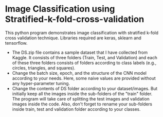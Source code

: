 # Image Classification using Stratified-k-fold-cross-validation
This python program demonstrates image classification with stratified k-fold cross validation technique. Libraries required are keras, sklearn and tensorflow.
* The DS.zip file contains a sample dataset that I have collected from Kaggle. It consists of three folders (Train, Test, and Validation) and each of these three folders consists of folders according to class labels (e.g., circles, triangles, and squares).
* Change the batch size, epoch, and the structure of the CNN model according to your needs. Here, some naive values are provided without any hyper-parameter tuning.
* Change the contents of DS folder according to your dataset/images. But initially keep all the images inside the sub-folders of the "train" folder. The program will take care of splitting the test images and validation images inside the code. Also, don't forget to rename your sub-folders inside train, test and validation folder according to your classes.
